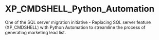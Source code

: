 # XP_CMDSHELL_Python_Automation

One of the SQL server migration initiative - Replacing SQL server feature (XP_CMDSHELL) with Python Automation to streamline the process of generating marketing lead list.
